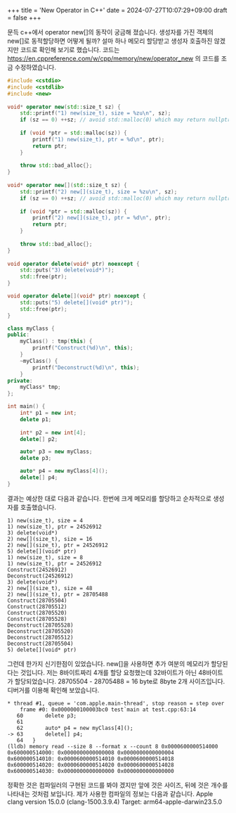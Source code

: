 +++
title = 'New Operator in C++'
date = 2024-07-27T10:07:29+09:00
draft = false
+++

문득 c++에서 operator new[]의 동작이 궁금해 졌습니다.
생성자를 가진 객체의 new[]로 동적할당하면 어떻게 될까? 설마 하나 메모리 할당받고 생성자 호출하진 않겠지만 코드로 확인해 보기로 했습니다.
코드는 https://en.cppreference.com/w/cpp/memory/new/operator_new 의 코드를 조금 수정하였습니다.

~~~c++
#include <cstdio>
#include <cstdlib>
#include <new>
 
void* operator new(std::size_t sz) {
    std::printf("1) new(size_t), size = %zu\n", sz);
    if (sz == 0) ++sz; // avoid std::malloc(0) which may return nullptr on success
 
    if (void *ptr = std::malloc(sz)) {
        printf("1) new(size_t), ptr = %d\n", ptr);
        return ptr;
    }
 
    throw std::bad_alloc{};
}
 
void* operator new[](std::size_t sz) {
    std::printf("2) new[](size_t), size = %zu\n", sz);
    if (sz == 0) ++sz; // avoid std::malloc(0) which may return nullptr on success
 
    if (void *ptr = std::malloc(sz)) {
        printf("2) new[](size_t), ptr = %d\n", ptr);
        return ptr;
    }
 
    throw std::bad_alloc{};
}
 
void operator delete(void* ptr) noexcept {
    std::puts("3) delete(void*)");
    std::free(ptr);
}

void operator delete[](void* ptr) noexcept {
    std::puts("5) delete[](void* ptr)");
    std::free(ptr);
}

class myClass {
public:
    myClass() : tmp(this) {
        printf("Construct(%d)\n", this);
    }
    ~myClass() {
        printf("Deconstruct(%d)\n", this);
    }
private:
    myClass* tmp;
};

int main() {
    int* p1 = new int;
    delete p1;
 
    int* p2 = new int[4];
    delete[] p2;

    auto* p3 = new myClass;
    delete p3;

    auto* p4 = new myClass[4]();
    delete[] p4;
}
~~~

결과는 예상한 대로 다음과 같습니다. 한번에 크게 메모리를 할당하고 순차적으로 생성자를 호출했습니다.
~~~
1) new(size_t), size = 4
1) new(size_t), ptr = 24526912
3) delete(void*)
2) new[](size_t), size = 16
2) new[](size_t), ptr = 24526912
5) delete[](void* ptr)
1) new(size_t), size = 8
1) new(size_t), ptr = 24526912
Construct(24526912)
Deconstruct(24526912)
3) delete(void*)
2) new[](size_t), size = 48
2) new[](size_t), ptr = 28705488
Construct(28705504)
Construct(28705512)
Construct(28705520)
Construct(28705528)
Deconstruct(28705528)
Deconstruct(28705520)
Deconstruct(28705512)
Deconstruct(28705504)
5) delete[](void* ptr)
~~~

그런데 한가지 신기한점이 있었습니다.
new[]을 사용하면 추가 여분의 메모리가 할당된다는 것입니다. 
저는 8바이트짜리 4개를 할당 요청했는데 32바이트가 아닌 48바이트가 할당되었습니다.
28705504 - 28705488 = 16 byte로 8byte 2개 사이즈입니다.
디버거를 이용해 확인해 보았습니다. 

~~~
* thread #1, queue = 'com.apple.main-thread', stop reason = step over
    frame #0: 0x0000000100003bc0 test`main at test.cpp:63:14
   60  	    delete p3;
   61
   62  	    auto* p4 = new myClass[4]();
-> 63  	    delete[] p4;
   64  	}
(lldb) memory read --size 8 --format x --count 8 0x0000600000514000
0x600000514000: 0x0000000000000008 0x0000000000000004
0x600000514010: 0x0000600000514010 0x0000600000514018
0x600000514020: 0x0000600000514020 0x0000600000514028
0x600000514030: 0x0000000000000000 0x0000000000000000
~~~

정확한 것은 컴파일러의 구현된 코드를 봐야 겠지만 앞에 것은 사이즈, 뒤에 것은 개수를 나타내는 것처럼 보입니다.
제가 사용한 컴파일의 정보는 다음과 같습니다.
Apple clang version 15.0.0 (clang-1500.3.9.4)
Target: arm64-apple-darwin23.5.0
